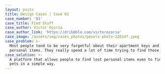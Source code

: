 ```yaml
---
layout: posts
title: Design Cases | Case 01
case_number: '01'
case_title: Find Stuff
case_author: Victor Ozoría
case_author_link: 'https://dribbble.com/victorozoria'
case_image: /assets/img/cases_photos/pexels-photo-220147.jpeg
case_problem: >-
  Most people tend to be very forgetful about their apartment keys and other
  personal items. They really spend a lot of time trying to find those things.
case_solution: >-
  A platform that allows people to find lost personal items even to find their
  pets in a simple way.
---
```


